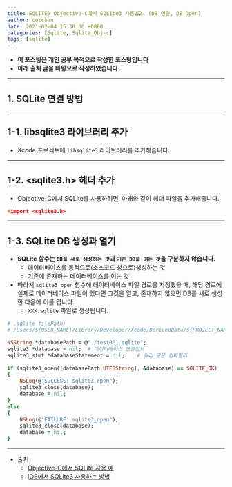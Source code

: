 ```yaml
---
title: SQLITE) Objective-C에서 SQLite3 사용법2. (DB 연결, DB Open)
author: cotchan
date: 2021-02-04 15:30:00 +0800
categories: [Sqlite, Sqlite_Obj-c]
tags: [sqlite]   
---
```


+ **이 포스팅은 개인 공부 목적으로 작성한 포스팅입니다**
+ **아래 출처 글을 바탕으로 작성하였습니다.**

---

## 1. SQLite 연결 방법

---

## 1-1. libsqlite3 라이브러리 추가

+ Xcode 프로젝트에 `libsqlite3` 라이브러리를 추가해줍니다. 

---

## 1-2. <sqlite3.h> 헤더 추가

+ Objective-C에서 SQLite를 사용하려면, 아래와 같이 헤더 파일을 추가해줍니다.

```c++
#import <sqlite3.h>
```

---

## 1-3. SQLite DB 생성과 열기

+ **SQLite 함수는 `DB를 새로 생성하는 것`과 `기존 DB를 여는 것`을 구분하지 않습니다.**
  + 데이터베이스를 동적으로(소스코드 상으로)생성하는 것
  + 기존에 존재하는 데이터베이스를 여는 것
+ 따라서 `sqlite3_open` 함수에 데이터베이스 파일 경로를 지정했을 때, 해당 경로에 실제로 데이터베이스 파일이 있다면 그것을 열고, 존재하지 않으면 DB를 새로 생성한 다음에 이를 엽니다.
  + `XXX.sqlite` 파일로 생성됩니다.

```ruby
# .sqlite filePath: 
# /Users/${USER_NAME}/Library/Developer/Xcode/DerivedData/${PROJECT_NAME}-bnkkfhpekokionecxsfblwmzdiii/Build/Products/Debug

NSString *databasePath = @"./test001.sqlite";
sqlite3 *database = nil;  # 데이터베이스 연결정보
sqlite3_stmt *databaseStatement = nil;    # 쿼리 구문 컴파일러
        
if (sqlite3_open([databasePath UTF8String], &database) == SQLITE_OK)
{
    NSLog(@"SUCCESS: sqlite3_open");
    sqlite3_close(database);
    database = nil;
}
else
{
    NSLog(@"FAILURE: sqlite3_open");
    sqlite3_close(database);
    database = nil;
}
```

---

+ 출처
  + [Objective-C에서 SQLite 사용 예](https://tapito.tistory.com/613)
  + [iOS에서 SQLite3 사용하는 방법](https://soooprmx.com/archives/4656)
